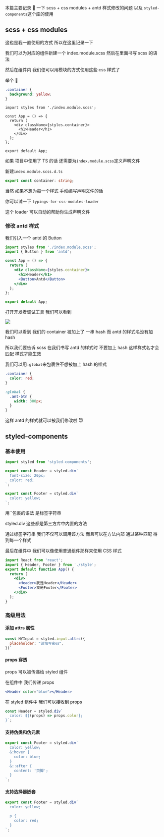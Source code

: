 本篇主要记录 📝 一下 scss + css modules + antd 样式修改的问题 以及 `styled-components`这个库的使用

## scss + css modules

这也是我一直使用的方式 所以在这里记录一下

我们可以为对应的组件新建一个 index.module.scss 然后在里面书写 scss 的语法

然后在组件内 我们便可以用模块的方式使用这些 css 样式了

举个 🌰

```scss
.container {
  background: yellow;
}
```

```tsx
import styles from './index.module.scss';

const App = () => {
  return (
    <div className={styles.container}>
      <h1>Header</h1>
    </div>
  );
};

export default App;
```

如果 项目中使用了 TS 的话 还需要为`index.module.scss`定义声明文件

新建`index.module.scss.d.ts`

```ts
export const container: string;
```

当然 如果不想为每一个样式 手动编写声明文件的话

你可以试一下 `typings-for-css-modules-loader`

这个 loader 可以自动的帮助你生成声明文件

### 修改 antd 样式

我们引入一个 antd 的 Button

```jsx
import styles from './index.module.scss';
import { Button } from 'antd';

const App = () => {
  return (
    <div className={styles.container}>
      <h1>Header</h1>
      <Button>Antd</Button>
    </div>
  );
};

export default App;
```

打开开发者调试工具 我们可以看到

![](https://cdn.jsdelivr.net/gh/LuckyChou710/blog-images/react/css/css1.png)

我们可以看到 我们的 container 被加上了 一串 hash 而 antd 的样式名没有加 hash

所以我们要告诉 scss 在我们书写 antd 的样式时 不要加上 hash 这样样式名才会匹配 样式才能生效

我们可以用`:global`来包裹住不想被加上 hash 的样式

```scss
.container {
  color: red;
}

:global {
  .ant-btn {
    width: 300px;
  }
}
```

这样 antd 的样式就可以被我们修改啦 😈

## styled-components

### 基本使用

```js
import styled from 'styled-components';

export const Header = styled.div`
  font-size: 20px;
  color: red;
`;

export const Footer = styled.div`
  color: yellow;
`;
```

用``包裹的语法 是标签字符串

styled.div 这些都是第三方库中内置的方法

通过标签字符串 我们不仅可以调用该方法 而且可以在方法内部 通过某种匹配 得到每一个样式

最后在组件中 我们可以像使用普通组件那样来使用 CSS 样式

```jsx
import React from 'react';
import { Header, Footer } from './style';
export default function App() {
  return (
    <div>
      <Header>我是Header</Header>
      <Footer>我是Footer</Footer>
    </div>
  );
}
```

### 高级用法

#### 添加 attrs 属性

```js
const HYInput = styled.input.attrs({
  placeholder: "请填写密码",
})`
```

#### props 穿透

props 可以被传递给 styled 组件

在组件中 我们传递 props

```jsx
<Header color="blue"></Header>
```

在 styled 组件中 我们可以接收到 props

```javascript
const Header = styled.div`
  color: ${(props) => props.color};
}`;
```

#### 支持伪类和伪元素

```js
export const Footer = styled.div`
  color: yellow;
  &:hover {
    color: blue;
  }
  &::after {
    content: '页脚';
  }
`;
```

#### 支持选择器嵌套

```js
export const Footer = styled.div`
  color: yellow;

  p {
    color: red;
  }
`;
```
